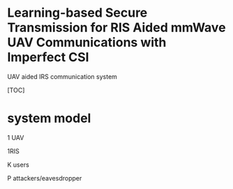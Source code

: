 # Learning-based Secure Transmission for RIS Aided mmWave UAV Communications with Imperfect CSI
UAV aided IRS communication system

[TOC]

# system model

1 UAV 

1RIS 

K  users

P attackers/eavesdropper

